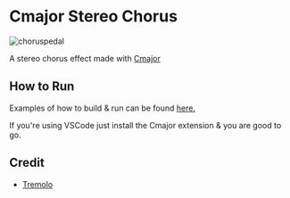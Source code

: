 # Cmajor Stereo Chorus

![choruspedal](https://github.com/joeloftusdev/chorus-cmajor/assets/152509645/20b6d5aa-da65-4d9b-aba1-8f4e9d260e63) 

A stereo chorus effect made with [Cmajor](https://cmajor.dev/) 

## How to Run

Examples of how to build & run can be found [here.](https://cmajor.dev/docs/GettingStarted)

If you're using VSCode just install the Cmajor extension & you are good to go.

## Credit

* [Tremolo](https://cmajor.dev/docs/Examples/Tremolo/) 
